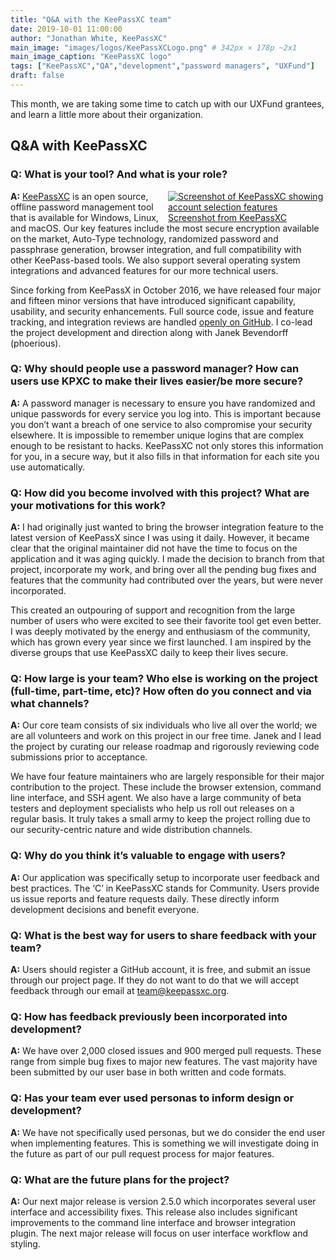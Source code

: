```yaml
---
title: "Q&A with the KeePassXC team"
date: 2019-10-01 11:00:00
author: "Jonathan White, KeePassXC"
main_image: "images/logos/KeePassXCLogo.png" # 342px × 178p ~2x1
main_image_caption: "KeePassXC logo"
tags: ["KeePassXC","QA","development","password managers", "UXFund"]
draft: false
---
```


This month, we are taking some time to catch up with our UXFund grantees, and learn a little more about their organization.

## Q&A with KeePassXC

### Q: What is your tool? And what is your role?


<div style="float:right; width: 50%"><a href="https://keepassxc.org/screenshots/"><img src="https://keepassxc.org/images/screenshots/linux/screen_002.png" style="border: 0; padding: 0px; margin: 0px" alt="Screenshot of KeePassXC showing account selection features" /><br /><span class="main-caption small">Screenshot from KeePassXC</span></a></div>

**A:** [KeePassXC](https://keepassxc.org/) is an open source, offline password management tool that is available for Windows, Linux, and macOS. Our key features include the most secure encryption available on the market, Auto-Type technology, randomized password and passphrase generation, browser integration, and full compatibility with other KeePass-based tools. We also support several operating system integrations and advanced features for our more technical users.

Since forking from KeePassX in October 2016, we have released four major and fifteen minor versions that have introduced significant capability, usability, and security enhancements. Full source code, issue and feature tracking, and integration reviews are handled [openly on GitHub](https://github.com/keepassxreboot/keepassxc). I co-lead the project development and direction along with Janek Bevendorff (phoerious).

### Q: Why should people use a password manager? How can users use KPXC to make their lives easier/be more secure?

**A:** A password manager is necessary to ensure you have randomized and unique passwords for every service you log into. This is important because you don’t want a breach of one service to also compromise your security elsewhere. It is impossible to remember unique logins that are complex enough to be resistant to hacks. KeePassXC not only stores this information for you, in a secure way, but it also fills in that information for each site you use automatically.

### Q: How did you become involved with this project? What are your motivations for this work?

**A:** I had originally just wanted to bring the browser integration feature to the latest version of KeePassX since I was using it daily. However, it became clear that the original maintainer did not have the time to focus on the application and it was aging quickly. I made the decision to branch from that project, incorporate my work, and bring over all the pending bug fixes and features that the community had contributed over the years, but were never incorporated.

This created an outpouring of support and recognition from the large number of users who were excited to see their favorite tool get even better. I was deeply motivated by the energy and enthusiasm of the community, which has grown every year since we first launched. I am inspired by the diverse groups that use KeePassXC daily to keep their lives secure.

### Q: How large is your team? Who else is working on the project (full-time, part-time, etc)? How often do you connect and via what channels?

**A:** Our core team consists of six individuals who live all over the world; we are all volunteers and work on this project in our free time. Janek and I lead the project by curating our release roadmap and rigorously reviewing code submissions prior to acceptance.

We have four feature maintainers who are largely responsible for their major contribution to the project. These include the browser extension, command line interface, and SSH agent. We also have a large community of beta testers and deployment specialists who help us roll out releases on a regular basis. It truly takes a small army to keep the project rolling due to our security-centric nature and wide distribution channels.

### Q: Why do you think it’s valuable to engage with users?

**A:** Our application was specifically setup to incorporate user feedback and best practices. The ‘C’ in KeePassXC stands for Community. Users provide us issue reports and feature requests daily. These directly inform development decisions and benefit everyone.

### Q:  What is the best way for users to share feedback with your team?

**A:** Users should register a GitHub account, it is free, and submit an issue through our project page. If they do not want to do that we will accept feedback through our email at [team@keepassxc.org](mailto:team@keepassxc.org).

### Q:  How has feedback previously been incorporated into development?

**A:** We have over 2,000 closed issues and 900 merged pull requests. These range from simple bug fixes to major new features. The vast majority have been submitted by our user base in both written and code formats.

### Q:  Has your team ever used personas to inform design or development?

**A:** We have not specifically used personas, but we do consider the end user when implementing features. This is something we will investigate doing in the future as part of our pull request process for major features.

### Q: What are the future plans for the project?

**A:** Our next major release is version 2.5.0 which incorporates several user interface and accessibility fixes. This release also includes significant improvements to the command line interface and browser integration plugin. The next major release will focus on user interface workflow and styling.
